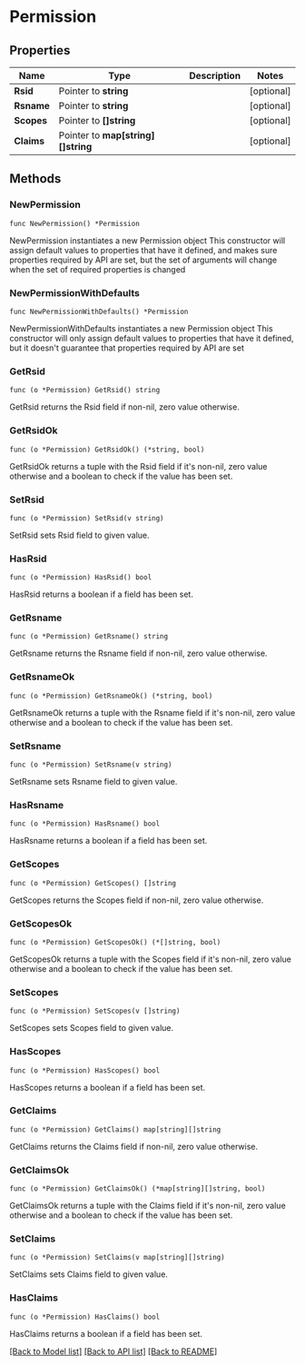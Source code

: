 # Permission

## Properties

Name | Type | Description | Notes
------------ | ------------- | ------------- | -------------
**Rsid** | Pointer to **string** |  | [optional] 
**Rsname** | Pointer to **string** |  | [optional] 
**Scopes** | Pointer to **[]string** |  | [optional] 
**Claims** | Pointer to **map[string][]string** |  | [optional] 

## Methods

### NewPermission

`func NewPermission() *Permission`

NewPermission instantiates a new Permission object
This constructor will assign default values to properties that have it defined,
and makes sure properties required by API are set, but the set of arguments
will change when the set of required properties is changed

### NewPermissionWithDefaults

`func NewPermissionWithDefaults() *Permission`

NewPermissionWithDefaults instantiates a new Permission object
This constructor will only assign default values to properties that have it defined,
but it doesn't guarantee that properties required by API are set

### GetRsid

`func (o *Permission) GetRsid() string`

GetRsid returns the Rsid field if non-nil, zero value otherwise.

### GetRsidOk

`func (o *Permission) GetRsidOk() (*string, bool)`

GetRsidOk returns a tuple with the Rsid field if it's non-nil, zero value otherwise
and a boolean to check if the value has been set.

### SetRsid

`func (o *Permission) SetRsid(v string)`

SetRsid sets Rsid field to given value.

### HasRsid

`func (o *Permission) HasRsid() bool`

HasRsid returns a boolean if a field has been set.

### GetRsname

`func (o *Permission) GetRsname() string`

GetRsname returns the Rsname field if non-nil, zero value otherwise.

### GetRsnameOk

`func (o *Permission) GetRsnameOk() (*string, bool)`

GetRsnameOk returns a tuple with the Rsname field if it's non-nil, zero value otherwise
and a boolean to check if the value has been set.

### SetRsname

`func (o *Permission) SetRsname(v string)`

SetRsname sets Rsname field to given value.

### HasRsname

`func (o *Permission) HasRsname() bool`

HasRsname returns a boolean if a field has been set.

### GetScopes

`func (o *Permission) GetScopes() []string`

GetScopes returns the Scopes field if non-nil, zero value otherwise.

### GetScopesOk

`func (o *Permission) GetScopesOk() (*[]string, bool)`

GetScopesOk returns a tuple with the Scopes field if it's non-nil, zero value otherwise
and a boolean to check if the value has been set.

### SetScopes

`func (o *Permission) SetScopes(v []string)`

SetScopes sets Scopes field to given value.

### HasScopes

`func (o *Permission) HasScopes() bool`

HasScopes returns a boolean if a field has been set.

### GetClaims

`func (o *Permission) GetClaims() map[string][]string`

GetClaims returns the Claims field if non-nil, zero value otherwise.

### GetClaimsOk

`func (o *Permission) GetClaimsOk() (*map[string][]string, bool)`

GetClaimsOk returns a tuple with the Claims field if it's non-nil, zero value otherwise
and a boolean to check if the value has been set.

### SetClaims

`func (o *Permission) SetClaims(v map[string][]string)`

SetClaims sets Claims field to given value.

### HasClaims

`func (o *Permission) HasClaims() bool`

HasClaims returns a boolean if a field has been set.


[[Back to Model list]](../README.md#documentation-for-models) [[Back to API list]](../README.md#documentation-for-api-endpoints) [[Back to README]](../README.md)



